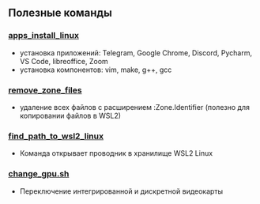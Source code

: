 ## Полезные команды
### [apps_install_linux](https://github.com/Piankov-Michail/scripts/blob/main/apps_install_linux.sh)
* установка приложений: Telegram, Google Chrome, Discord, Pycharm, VS Code, libreoffice, Zoom
* установка компонентов: vim, make, g++, gcc
### [remove_zone_files](https://github.com/Piankov-Michail/scripts/blob/main/remove_zone_files.sh)
* удаление всех файлов с расширением :Zone.Identifier (полезно для копировании файлов в WSL2)
### [find_path_to_wsl2_linux](https://github.com/Piankov-Michail/scripts/blob/main/find_path_to_wsl2_linux.sh)
* Команда открывает проводник в хранилище WSL2 Linux
### [change_gpu.sh](https://github.com/Piankov-Michail/scripts/blob/main/change_gpu.sh)
* Переключение интегрированной и дискретной видеокарты
